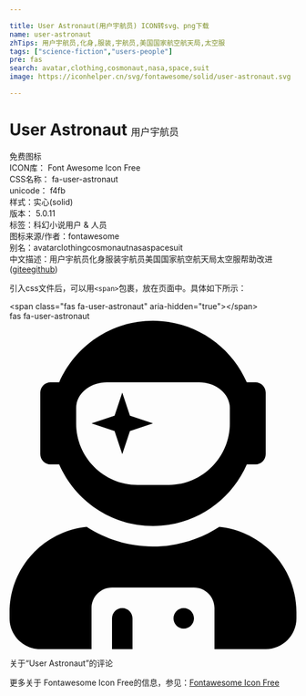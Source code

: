 ```yaml
---

title: User Astronaut(用户宇航员) ICON转svg、png下载
name: user-astronaut
zhTips: 用户宇航员,化身,服装,宇航员,美国国家航空航天局,太空服
tags: ["science-fiction","users-people"]
pre: fas
search: avatar,clothing,cosmonaut,nasa,space,suit
image: https://iconhelper.cn/svg/fontawesome/solid/user-astronaut.svg

---
```


# User Astronaut  <small style="font-size: 60%;font-weight: 100">用户宇航员</small>


<div class="detail-page">
<p>
<span><span class="badge-success badge">免费图标</span> </span>
<br/>
<span>
ICON库：
<span class="badge-secondary badge">Font Awesome Icon Free</span> 
</span>
<br/>
<span>
CSS名称：
<span class="badge-secondary badge">fa-user-astronaut</span> 
</span>
<br/>
<span>
unicode：
<span class="badge-secondary badge">f4fb</span> 
<copy-btn content='f4fb' btn-title=""></copy-btn>
<copy-btn :content='String.fromCodePoint(parseInt("f4fb", 16))' btn-title="复制U"></copy-btn>
</span><br/><span>样式：<span class="badge-light badge">实心(solid)</span></span>
<br/>
<span>
版本：
<span class="badge-secondary badge">5.0.11</span> 
</span><br/><span>标签：<span class="badge-light badge"><router-link to="/tags/science-fiction.html">科幻小说</router-link></span><span class="badge-light badge"><router-link to="/tags/users-people.html">用户 & 人员</router-link></span></span>
<br/>
<span>图标来源/作者：<span class="badge-light badge">fontawesome</span></span> 
<br/>
<span>别名：<span class="badge-light badge">avatar</span><span class="badge-light badge">clothing</span><span class="badge-light badge">cosmonaut</span><span class="badge-light badge">nasa</span><span class="badge-light badge">space</span><span class="badge-light badge">suit</span></span><br/><span class="zh-detail">中文描述：<span class="badge-primary badge">用户宇航员</span><span class="badge-primary badge">化身</span><span class="badge-primary badge">服装</span><span class="badge-primary badge">宇航员</span><span class="badge-primary badge">美国国家航空航天局</span><span class="badge-primary badge">太空服</span><span class="help-link"><span>帮助改进</span>(<a href="https://gitee.com/liuwave/icon-helper/edit/master/json/fontawesome/solid/user-astronaut.json" target="_blank" rel="noopener noreferrer">gitee</a><a href="https://github.com/liuwave/icon-helper/edit/master/json/fontawesome/solid/user-astronaut.json" target="_blank" rel="noopener noreferrer">github</a></span>)</span><br/>
</p>
</div>
<div class="alert alert-dark">
  <i class="fas fa-user-astronaut fa-xs"></i>
  <i class="fas fa-user-astronaut fa-sm"></i>
  <i class="fas fa-user-astronaut fa-lg"></i>
  <i class="fas fa-user-astronaut fa-2x"></i>
  <i class="fas fa-user-astronaut fa-3x"></i>
  <i class="fas fa-user-astronaut fa-5x"></i>
  <i class="fas fa-user-astronaut fa-7x"></i>
</div>
<div>
  <p>引入css文件后，可以用<code>&lt;span&gt;</code>包裹，放在页面中。具体如下所示：    
  </p>
  <div class="alert alert-primary" style="font-size: 14px">
    &lt;span class="fas fa-user-astronaut" aria-hidden="true"&gt;&lt;/span&gt;
    <copy-btn content='<span class="fas fa-user-astronaut" aria-hidden="true"></span>'></copy-btn>
  </div>
  <div class="alert alert-secondary">
    <i class="fas fa-user-astronaut"
    style="font-size: 24px"
    aria-hidden="true"></i> fas fa-user-astronaut
    <copy-btn content="fas fa-user-astronaut" btn-title="复制图标名称"></copy-btn>
  </div>
</div>
<div id="svg" class="svg-wrap">
<svg xmlns="http://www.w3.org/2000/svg" viewBox="0 0 448 512"><path d="M64 224h13.5c24.7 56.5 80.9 96 146.5 96s121.8-39.5 146.5-96H384c8.8 0 16-7.2 16-16v-96c0-8.8-7.2-16-16-16h-13.5C345.8 39.5 289.6 0 224 0S102.2 39.5 77.5 96H64c-8.8 0-16 7.2-16 16v96c0 8.8 7.2 16 16 16zm40-88c0-22.1 21.5-40 48-40h144c26.5 0 48 17.9 48 40v24c0 53-43 96-96 96h-48c-53 0-96-43-96-96v-24zm72 72l12-36 36-12-36-12-12-36-12 36-36 12 36 12 12 36zm151.6 113.4C297.7 340.7 262.2 352 224 352s-73.7-11.3-103.6-30.6C52.9 328.5 0 385 0 454.4v9.6c0 26.5 21.5 48 48 48h80v-64c0-17.7 14.3-32 32-32h128c17.7 0 32 14.3 32 32v64h80c26.5 0 48-21.5 48-48v-9.6c0-69.4-52.9-125.9-120.4-133zM272 448c-8.8 0-16 7.2-16 16s7.2 16 16 16 16-7.2 16-16-7.2-16-16-16zm-96 0c-8.8 0-16 7.2-16 16v48h32v-48c0-8.8-7.2-16-16-16z"/></svg>
</div>
<detail full-name='fa-user-astronaut'></detail>

<Vssue title="关于“User Astronaut”的评论" >关于“User Astronaut”的评论</Vssue>
    
<div><p>更多关于  Fontawesome Icon Free的信息，参见：<a target="_blank" href="https://iconhelper.cn/fontawesome.html">Fontawesome Icon Free</a>
</p></div>
